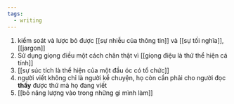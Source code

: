 ```yaml
---
tags:
  - writing
---
```

1. kiểm soát và lược bỏ được [[sự nhiễu của thông tin]] và [[sự tối nghĩa]], [[jargon]]
2. Sử dụng giọng điều một cách chân thật vì [[giọng điệu là thứ thể hiện cá tính]]
3. [[sự súc tích là thể hiện của một đầu óc có tổ chức]]
4. người viết không chỉ là người kể chuyện, họ còn cần phải cho người đọc **thấy** được thứ mà họ đang viết
5. [[bỏ năng lượng vào trong những gì mình làm]]